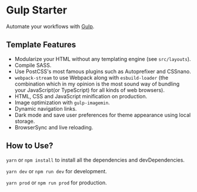 # Gulp Starter

Automate your workflows with [Gulp](https://gulpjs.com/).

## Template Features

- Modularize your HTML without any templating engine (see `src/layouts`).
- Compile SASS.
- Use PostCSS's most famous plugins such as Autoprefixer and CSSnano.
- `webpack-stream` to use Webpack along with `esbuild-loader` (the combination which in my opinion is the most sound way of bundling your JavaScript(or TypeScript) for all kinds of web browsers).
- HTML, CSS and JavaScript minification on production.
- Image optimization with `gulp-imagemin`.
- Dynamic navigation links.
- Dark mode and save user preferences for theme appearance using local storage.
- BrowserSync and live reloading.

## How to Use?

`yarn` or `npm install` to install all the dependencies and devDependencies.

`yarn dev` or `npm run dev` for development.

`yarn prod` or `npm run prod` for production.